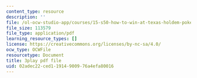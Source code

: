 ```yaml
---
content_type: resource
description: ''
file: /ol-ocw-studio-app/courses/15-s50-how-to-win-at-texas-holdem-poker-january-iap-2016/02adec22ced11914900976a4efa80016_zlmokDj0DaU.pdf
file_size: 113579
file_type: application/pdf
learning_resource_types: []
license: https://creativecommons.org/licenses/by-nc-sa/4.0/
ocw_type: OCWFile
resourcetype: Document
title: 3play pdf file
uid: 02adec22-ced1-1914-9009-76a4efa80016
---
```

